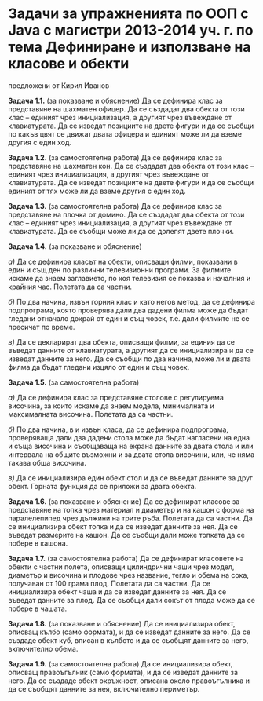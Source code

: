 Задачи за упражненията по ООП с Java с магистри 2013-2014 уч. г. по тема Дефиниране и използване на класове и обекти
========
предложени от Кирил Иванов

**Задача 1.1.** (за показване и обяснение) Да се дефинира клас за представяне на шахматен офицер. Да се създадат два обекта от този клас – единият чрез инициализация, а другият чрез въвеждане от клавиатурата. Да се изведат позициите на двете фигури и да се съобщи по какъв цвят се движат двата офицера и единият може ли да вземе другия с един ход.


**Задача 1.2.** (за самостоятелна работа) Да се дефинира клас за представяне на шахматен кон. Да се създадат два обекта от този клас – единият чрез инициализация, а другият чрез въвеждане от клавиатурата. Да се изведат позициите на двете фигури и да се съобщи единият от тях може ли да вземе другия с един ход.


**Задача 1.3.** (за самостоятелна работа) Да се дефинира клас за представяне на плочка от домино. Да се създадат два обекта от този клас – единият чрез инициализация, а другият чрез въвеждане от клавиатурата. Да се съобщи може ли да се долепят двете плочки.


**Задача 1.4.** (за показване и обяснение)

*а)* Да се дефинира класът на обекти, описващи филми, показвани в един и същ ден по различни телевизионни програми. За филмите искаме да знаем заглавието, по коя телевизия се показва и началния и крайния час. Полетата да са частни.

*б)* По два начина, извън горния клас и като негов метод, да се дефинира подпрограма, която проверява дали два дадени филма може да бъдат гледани отначало докрай от един и същ човек, т.е. дали филмите не се пресичат по време.

*в)* Да се декларират два обекта, описващи филми, за единия да се въведат данните от клавиатурата, а другият да се инициализира и да се изведат данните за него. Да се съобщи по два начина, може ли и двата филма да бъдат гледани изцяло от един и същ човек.


**Задача 1.5.** (за самостоятелна работа)

*а)* Да се дефинира клас за представяне столове с регулируема височина, за които искаме да знаем модела, минималната и максималната височина. Полетата да са частни.

*б)* По два начина, в и извън класа, да се дефинира подпрограма, проверяваща дали два дадени стола може да бъдат нагласени на една и съща височина и съобщаваща на екрана данните за двата стола и или интервала на общите възможни и за двата стола височини, или, че няма такава обща височина.

*в)* Да се инициализира един обект стол и да се въведат данните за друг обект. Горната функция да се приложи за двата обекта.


**Задача 1.6.** (за показване и обяснение) Да се дефинират класове за представяне на топка чрез материал и диаметър и на кашон с форма на паралелепипед чрез дължини на трите ръба. Полетата да са частни. Да се инициализира обект топка и да се изведат данните за нея. Да се въведат размерите на кашон. Да се съобщи дали може топката да се побере в кашона.


**Задача 1.7.** (за самостоятелна работа) Да се дефинират класовете на обекти с частни полета, описващи цилиндрични чаши чрез модел, диаметър и височина и плодове чрез название, тегло и обема на сока, получаван от 100 грама плод. Полетата да са частни. Да се инициализира обект чаша и да се изведат данните за нея. Да се въведат данните за плод. Да се съобщи дали сокът от плода може да се побере в чашата.


**Задача 1.8.** (за показване и обяснение) Да се инициализира обект, описващ кълбо (само формата), и да се изведат данните за него. Да се създаде обект куб, вписан в кълбото и да се съобщят данните за него, включително обема.


**Задача 1.9.** (за самостоятелна работа) Да се инициализира обект, описващ правоъгълник (само формата), и да се изведат данните за него. Да се създаде обект окръжност, описана около правоъгълника и да се съобщят данните за нея, включително периметър.